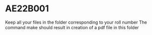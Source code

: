 # AE22B001
Keep all your files in the folder corresponding to your roll number
The command make should result in creation of a pdf file in this folder
